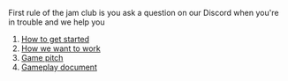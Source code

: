 First rule of the jam club is you ask a question on our Discord when you're 
in trouble and we help you

1. [How to get started](./getting-started.md)
2. [How we want to work](./organisation.md)
3. [Game pitch](./situation.md)
4. [Gameplay document](./gameplay.md)

